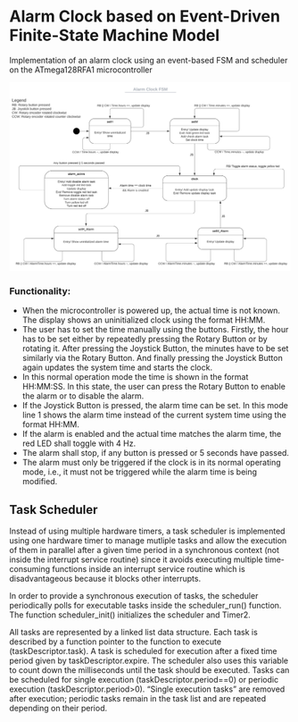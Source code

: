 # Alarm Clock based on Event-Driven Finite-State Machine Model

Implementation of an alarm clock using an event-based FSM and scheduler on the ATmega128RFA1 microcontroller

![alt text](https://github.com/AHElkhateeb/Software-for-Embedded-Systems/blob/main/fsm.png?raw=true)

### Functionality:
- When the microcontroller is powered up, the actual time is not known. The display shows an uninitialized clock using the format HH:MM. 
- The user has to set the time manually using the buttons. Firstly, the hour has to be set either by repeatedly pressing the Rotary Button or by rotating it. After pressing the Joystick Button, the minutes have to be set similarly via the Rotary Button. And finally pressing the Joystick Button again updates the system time and starts the clock.
- In this normal operation mode the time is shown in the format HH:MM:SS. In this state, the user can press the Rotary Button to enable the alarm or to disable the alarm.
- If the Joystick Button is pressed, the alarm time can be set. In this mode line 1 shows the alarm time instead of the current system time using the format HH:MM.
- If the alarm is enabled and the actual time matches the alarm time, the red LED shall toggle with 4 Hz.
- The alarm shall stop, if any button is pressed or 5 seconds have passed.
- The alarm must only be triggered if the clock is in its normal operating mode, i.e., it must not be triggered while the alarm time is being modified.

## Task Scheduler
Instead of using multiple hardware timers, a task scheduler is implemented using one hardware timer to manage mutliple tasks and allow the execution of them in parallel after a given time period in a synchronous context (not inside the interrupt service routine) since it avoids executing multiple time-consuming functions inside an interrupt service routine which is disadvantageous because it blocks other interrupts.

In order to provide a synchronous execution of tasks, the scheduler periodically polls for executable tasks inside the scheduler_run() function. The function scheduler_init() initializes the scheduler and Timer2.

All tasks are represented by a linked list data structure. Each task is described by a function pointer to the function to execute (taskDescriptor.task). A task is scheduled for execution after a fixed time period given by taskDescriptor.expire. The scheduler also uses this variable to count down the milliseconds until the task should be executed. Tasks can be scheduled for single execution (taskDescriptor.period==0) or periodic execution (taskDescriptor.period>0). “Single execution tasks” are removed after execution; periodic tasks remain in the task list and are repeated depending on their period.
